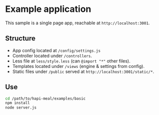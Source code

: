 Example application
=================

This sample is a single page app, reachable at `http://localhost:3001`.

## Structure

+ App config located at `/config/settings.js`
+ Controller located under `/controllers`.
+ Less file at `less/style.less` (can `@import "*"` other files).
+ Templates located under `/views` (engine & settings from config).
+ Static files under `/public` served at `http://localhost:3001/static/*`.

## Use
```bash
cd /path/to/hapi-meal/examples/basic
npm install
node server.js
```